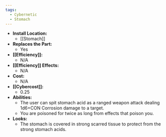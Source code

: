 ```yaml
---
tags:
  - Cybernetic
  - Stomach
---
```

- **Install Location:**
	- [[Stomach]]
- **Replaces the Part:**
	- Yes
- **[[Efficiency]]:**
	- N/A
- **[[Efficiency]] Effects:**
	- N/A
- **Cost:**
	- N/A
- **[[Cybercost]]:**
	- 0.25
- **Abilities:**
	- The user can spit stomach acid as a ranged weapon attack dealing 1d6+CON Corrosion damage to a target.
	- You are poisoned for twice as long from effects that poison you.
- **Looks:**
	- The stomach is covered in strong scarred tissue to protect from the strong stomach acids.